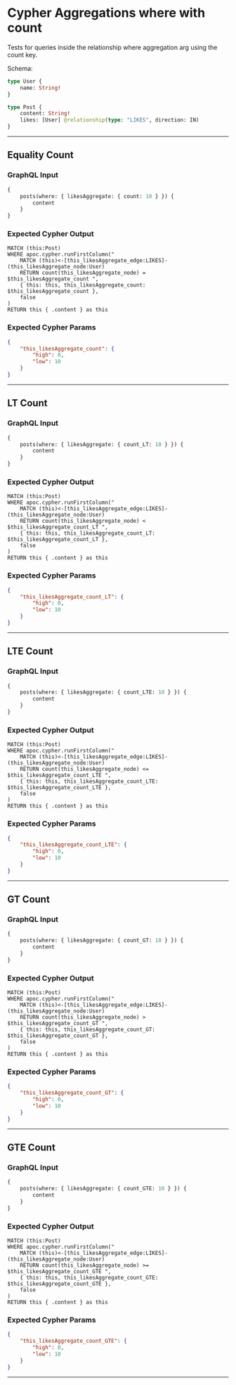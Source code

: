 # Cypher Aggregations where with count

Tests for queries inside the relationship where aggregation arg using the count key.

Schema:

```graphql
type User {
    name: String!
}

type Post {
    content: String!
    likes: [User] @relationship(type: "LIKES", direction: IN)
}
```

---

## Equality Count

### GraphQL Input

```graphql
{
    posts(where: { likesAggregate: { count: 10 } }) {
        content
    }
}
```

### Expected Cypher Output

```cypher
MATCH (this:Post)
WHERE apoc.cypher.runFirstColumn("
    MATCH (this)<-[this_likesAggregate_edge:LIKES]-(this_likesAggregate_node:User)
    RETURN count(this_likesAggregate_node) = $this_likesAggregate_count ",
    { this: this, this_likesAggregate_count: $this_likesAggregate_count },
    false
)
RETURN this { .content } as this
```

### Expected Cypher Params

```json
{
    "this_likesAggregate_count": {
        "high": 0,
        "low": 10
    }
}
```

---

## LT Count

### GraphQL Input

```graphql
{
    posts(where: { likesAggregate: { count_LT: 10 } }) {
        content
    }
}
```

### Expected Cypher Output

```cypher
MATCH (this:Post)
WHERE apoc.cypher.runFirstColumn("
    MATCH (this)<-[this_likesAggregate_edge:LIKES]-(this_likesAggregate_node:User)
    RETURN count(this_likesAggregate_node) < $this_likesAggregate_count_LT ",
    { this: this, this_likesAggregate_count_LT: $this_likesAggregate_count_LT },
    false
)
RETURN this { .content } as this
```

### Expected Cypher Params

```json
{
    "this_likesAggregate_count_LT": {
        "high": 0,
        "low": 10
    }
}
```

---

## LTE Count

### GraphQL Input

```graphql
{
    posts(where: { likesAggregate: { count_LTE: 10 } }) {
        content
    }
}
```

### Expected Cypher Output

```cypher
MATCH (this:Post)
WHERE apoc.cypher.runFirstColumn("
    MATCH (this)<-[this_likesAggregate_edge:LIKES]-(this_likesAggregate_node:User)
    RETURN count(this_likesAggregate_node) <= $this_likesAggregate_count_LTE ",
    { this: this, this_likesAggregate_count_LTE: $this_likesAggregate_count_LTE },
    false
)
RETURN this { .content } as this
```

### Expected Cypher Params

```json
{
    "this_likesAggregate_count_LTE": {
        "high": 0,
        "low": 10
    }
}
```

---

## GT Count

### GraphQL Input

```graphql
{
    posts(where: { likesAggregate: { count_GT: 10 } }) {
        content
    }
}
```

### Expected Cypher Output

```cypher
MATCH (this:Post)
WHERE apoc.cypher.runFirstColumn("
    MATCH (this)<-[this_likesAggregate_edge:LIKES]-(this_likesAggregate_node:User)
    RETURN count(this_likesAggregate_node) > $this_likesAggregate_count_GT ",
    { this: this, this_likesAggregate_count_GT: $this_likesAggregate_count_GT },
    false
)
RETURN this { .content } as this
```

### Expected Cypher Params

```json
{
    "this_likesAggregate_count_GT": {
        "high": 0,
        "low": 10
    }
}
```

---

## GTE Count

### GraphQL Input

```graphql
{
    posts(where: { likesAggregate: { count_GTE: 10 } }) {
        content
    }
}
```

### Expected Cypher Output

```cypher
MATCH (this:Post)
WHERE apoc.cypher.runFirstColumn("
    MATCH (this)<-[this_likesAggregate_edge:LIKES]-(this_likesAggregate_node:User)
    RETURN count(this_likesAggregate_node) >= $this_likesAggregate_count_GTE ",
    { this: this, this_likesAggregate_count_GTE: $this_likesAggregate_count_GTE },
    false
)
RETURN this { .content } as this
```

### Expected Cypher Params

```json
{
    "this_likesAggregate_count_GTE": {
        "high": 0,
        "low": 10
    }
}
```

---
